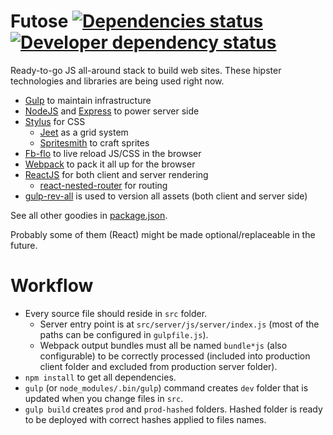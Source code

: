 # Futose [![Dependencies status](https://david-dm.org/kompot/futose.svg)](https://david-dm.org/kompot/futose) [![Developer dependency status](https://david-dm.org/kompot/futose/dev-status.svg)](https://david-dm.org/kompot/futose#info=devDependencies)

Ready-to-go JS all-around stack to build web sites. These hipster technologies and libraries are being used right now.

- [Gulp](http://gulpjs.com/) to maintain infrastructure
- [NodeJS](http://nodejs.org/) and [Express](http://expressjs.com) to power server side
- [Stylus](http://learnboost.github.io/stylus/) for CSS
  - [Jeet](https://jeet.gs) as a grid system 
  - [Spritesmith](https://github.com/Ensighten/spritesmith) to craft sprites
- [Fb-flo](https://github.com/facebook/fb-flo) to live reload JS/CSS in the browser
- [Webpack](http://webpack.github.io/) to pack it all up for the browser
- [ReactJS](http://facebook.github.io/react/) for both client and server rendering
  - [react-nested-router](https://github.com/rpflorence/react-nested-router) for routing
- [gulp-rev-all](https://github.com/smysnk/gulp-rev-all) is used to version all assets (both client and server side)

See all other goodies in [package.json](./package.json).

Probably some of them (React) might be made optional/replaceable in the future.

# Workflow

- Every source file should reside in `src` folder.
  - Server entry point is at `src/server/js/server/index.js` (most of the paths can be configured in `gulpfile.js`).
  - Webpack output bundles must all be named `bundle*js` (also configurable) to be correctly processed (included into production client folder and excluded from production server folder).  
- `npm install` to get all dependencies.
- `gulp` (or `node_modules/.bin/gulp`) command creates `dev` folder that is updated when you change files in `src`. 
- `gulp build` creates `prod` and `prod-hashed` folders. Hashed folder is ready to be deployed with correct hashes applied to files names.
